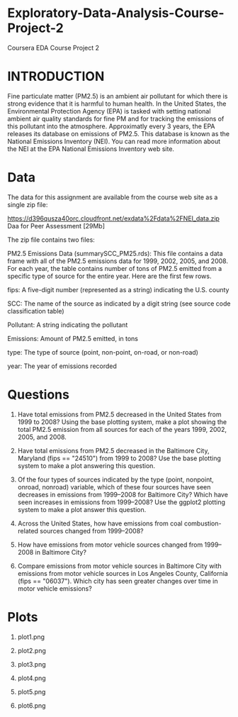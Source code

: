 # Exploratory-Data-Analysis-Course-Project-2
Coursera EDA Course Project 2

# INTRODUCTION
Fine particulate matter (PM2.5) is an ambient air pollutant for which there is strong evidence that it is harmful to human health. In the United States, the Environmental Protection Agency (EPA) is tasked with setting national ambient air quality standards for fine PM and for tracking the emissions of this pollutant into the atmosphere. Approximatly every 3 years, the EPA releases its database on emissions of PM2.5. This database is known as the National Emissions Inventory (NEI). You can read more information about the NEI at the EPA National Emissions Inventory web site.

# Data
The data for this assignment are available from the course web site as a single zip file:

https://d396qusza40orc.cloudfront.net/exdata%2Fdata%2FNEI_data.zip 
Daa for Peer Assessment [29Mb]

The zip file contains two files:

PM2.5 Emissions Data (summarySCC_PM25.rds): This file contains a data frame with all of the PM2.5 emissions data for 1999, 2002, 2005, and 2008. For each year, the table contains number of tons of PM2.5 emitted from a specific type of source for the entire year. Here are the first few rows.

  fips: A five-digit number (represented as a string) indicating the U.S. county

  SCC: The name of the source as indicated by a digit string (see source code classification table)

  Pollutant: A string indicating the pollutant

  Emissions: Amount of PM2.5 emitted, in tons

  type: The type of source (point, non-point, on-road, or non-road)

  year: The year of emissions recorded
  
# Questions

  1. Have total emissions from PM2.5 decreased in the United States from 1999 to 2008? Using the base plotting system, make a plot      showing the total PM2.5 emission from all sources for each of the years 1999, 2002, 2005, and 2008.

  2. Have total emissions from PM2.5 decreased in the Baltimore City, Maryland (fips == "24510") from 1999 to 2008? Use the base plotting system to make a plot answering this question.
  
  3. Of the four types of sources indicated by the type (point, nonpoint, onroad, nonroad) variable, which of these four sources have seen decreases in emissions from 1999–2008 for Baltimore City? Which have seen increases in emissions from 1999–2008? Use the ggplot2 plotting system to make a plot answer this question.
  
  4. Across the United States, how have emissions from coal combustion-related sources changed from 1999–2008?
  
  5. How have emissions from motor vehicle sources changed from 1999–2008 in Baltimore City?
  
  6. Compare emissions from motor vehicle sources in Baltimore City with emissions from motor vehicle sources in Los Angeles County, California (fips == "06037"). Which city has seen greater changes over time in motor vehicle emissions?
  
# Plots

  1. plot1.png
  
  2. plot2.png
  
  3. plot3.png
  
  4. plot4.png
  
  5. plot5.png
  
  6. plot6.png
